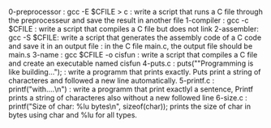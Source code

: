 0-preprocessor : gcc -E $CFILE > c :  write a script that runs a C file through the preprocesseur and save the result in another file
1-compiler : gcc -c $CFILE : write a script that compiles a C file but does not link
2-assembler: gcc -S $CFILE: write a script that generates the assembly code of a C code and save it in an output file : in the C file main.c, the output file should be main.s
3-name : gcc $CFILE -o cisfun : write a script that compiles a C file and create an executable named cisfun
4-puts.c : puts("\"Programming is like building..."); : write a programm that prints exactly. Puts print a string of characteres and followed a new line automatically.
5-printf.c : printf("with....\n") : write a programm that print exactlyl a sentence, Printf prints a string of characteres also without a new followed line
6-size.c : printf("Size of char: %lu bytes\n", sizeof(char));  prints the size of char in bytes using char and %lu for all types.

